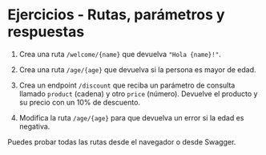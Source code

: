 # Ejercicios - Rutas, parámetros y respuestas

1. Crea una ruta `/welcome/{name}` que devuelva `"Hola {name}!"`.

2. Crea una ruta `/age/{age}` que devuelva si la persona es mayor de edad.

3. Crea un endpoint `/discount` que reciba un parámetro de consulta llamado `product` (cadena) y otro `price` (número). Devuelve el producto y su precio con un 10% de descuento.

4. Modifica la ruta `/age/{age}` para que devuelva un error si la edad es negativa.

Puedes probar todas las rutas desde el navegador o desde Swagger.


